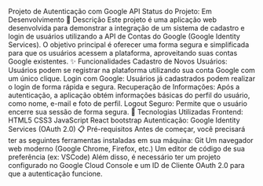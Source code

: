 Projeto de Autenticação com Google API
Status do Projeto: Em Desenvolvimento
📝 Descrição
Este projeto é uma aplicação web desenvolvida para demonstrar a integração de um sistema de cadastro e login de usuários utilizando a API de Contas do Google (Google Identity Services). O objetivo principal é oferecer uma forma segura e simplificada para que os usuários acessem a plataforma, aproveitando suas contas Google existentes.
✨ Funcionalidades
Cadastro de Novos Usuários: Usuários podem se registrar na plataforma utilizando sua conta Google com um único clique.
Login com Google: Usuários já cadastrados podem realizar o login de forma rápida e segura.
Recuperação de Informações: Após a autenticação, a aplicação obtém informações básicas do perfil do usuário, como nome, e-mail e foto de perfil.
Logout Seguro: Permite que o usuário encerre sua sessão de forma segura.
🚀 Tecnologias Utilizadas
Frontend:
HTML5
CSS3
JavaScript
React bootstrap
Autenticação:
Google Identity Services (OAuth 2.0)
📋 Pré-requisitos
Antes de começar, você precisará ter as seguintes ferramentas instaladas em sua máquina:
Git
Um navegador web moderno (Google Chrome, Firefox, etc.)
Um editor de código de sua preferência (ex: VSCode)
Além disso, é necessário ter um projeto configurado no Google Cloud Console e um ID de Cliente OAuth 2.0 para que a autenticação funcione.
